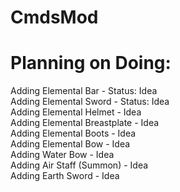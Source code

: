 # CmdsMod
# Planning on Doing:
Adding Elemental Bar - Status: Idea  
Adding Elemental Sword - Status: Idea  
Adding Elemental Helmet - Idea  
Adding Elemental Breastplate - Idea  
Adding Elemental Boots - Idea  
Adding Elemental Bow - Idea  
Adding Water Bow - Idea  
Adding Air Staff (Summon) - Idea  
Adding Earth Sword - Idea  